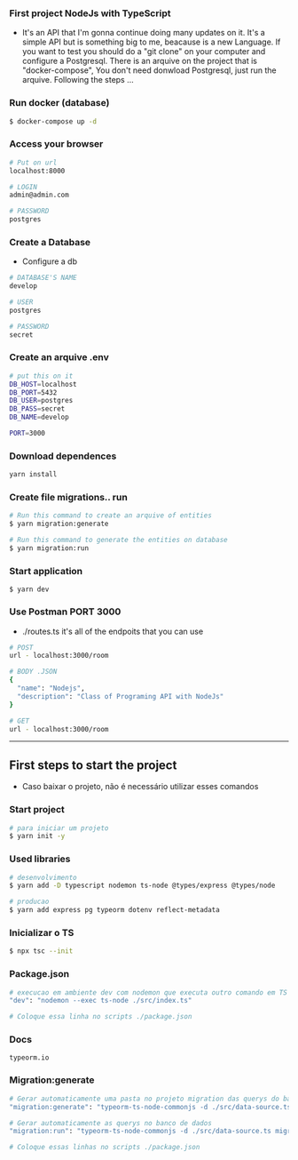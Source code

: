 ### First project NodeJs with TypeScript
- It's an API that I'm gonna continue doing many updates on it. It's a simple API but is something big to me, 
beacause is a new Language. If you want to test you should do a "git clone" on your computer and 
configure a Postgresql. There is an arquive on the project that is "docker-compose", You don't need donwload Postgresql,
just run the arquive.
Following the steps ...

### Run docker (database)
```bash
$ docker-compose up -d
```

### Access your browser
```bash
# Put on url
localhost:8000

# LOGIN
admin@admin.com

# PASSWORD
postgres
```

### Create a Database
- Configure a db
```bash
# DATABASE'S NAME
develop

# USER
postgres

# PASSWORD
secret
```

### Create an arquive .env
```bash
# put this on it
DB_HOST=localhost
DB_PORT=5432
DB_USER=postgres
DB_PASS=secret
DB_NAME=develop

PORT=3000
```

### Download dependences
```bash
yarn install
```
 
### Create file migrations.. run  
```bash
# Run this command to create an arquive of entities
$ yarn migration:generate

# Run this command to generate the entities on database
$ yarn migration:run
```

### Start application 
```
$ yarn dev
```

### Use Postman PORT 3000
- ./routes.ts it's all of the endpoits that you can use
```bash
# POST
url - localhost:3000/room

# BODY .JSON
{
  "name": "Nodejs",
  "description": "Class of Programing API with NodeJs"
}

# GET 
url - localhost:3000/room
```
---

## First steps to start the project
- Caso baixar o projeto, não é necessário utilizar esses comandos

### Start project 
```bash
# para iniciar um projeto
$ yarn init -y
```

### Used libraries
```bash
# desenvolvimento
$ yarn add -D typescript nodemon ts-node @types/express @types/node

# producao
$ yarn add express pg typeorm dotenv reflect-metadata
```

### Inicializar o TS 
```bash
$ npx tsc --init
```

### Package.json 
```bash
# execucao em ambiente dev com nodemon que executa outro comando em TS
"dev": "nodemon --exec ts-node ./src/index.ts" 

# Coloque essa linha no scripts ./package.json
```

### Docs 
```
typeorm.io
```

### Migration:generate
```bash
# Gerar automaticamente uma pasta no projeto migration das querys do banco de dados 
"migration:generate": "typeorm-ts-node-commonjs -d ./src/data-source.ts migration:generate ./src/migrations/default",

# Gerar automaticamente as querys no banco de dados 
"migration:run": "typeorm-ts-node-commonjs -d ./src/data-source.ts migration:run"

# Coloque essas linhas no scripts ./package.json
```